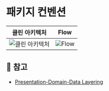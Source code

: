 # 패키지 컨벤션
|클린 아키텍처            |  Flow |
|:--------------------:|:------------------:|
|![클린 아키텍처](https://user-images.githubusercontent.com/51331195/157505761-e79cc80a-1301-4492-8441-dd3d7f21234b.png) | ![Flow](https://user-images.githubusercontent.com/51331195/157505816-10b27794-9bb6-4676-a186-3bee81683060.png) |

## :link: 참고
* [Presentation-Domain-Data Layering](https://martinfowler.com/bliki/PresentationDomainDataLayering.html)
